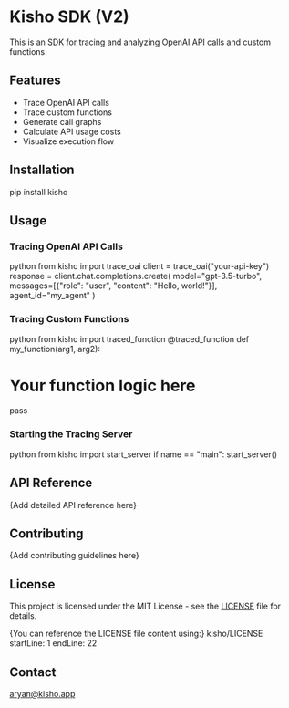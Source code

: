 # Kisho SDK (V2)

This is an SDK for tracing and analyzing OpenAI API calls and custom functions.

## Features

- Trace OpenAI API calls
- Trace custom functions
- Generate call graphs
- Calculate API usage costs
- Visualize execution flow

## Installation

pip install kisho

## Usage

### Tracing OpenAI API Calls

python
from kisho import trace_oai
client = trace_oai("your-api-key")
response = client.chat.completions.create(
model="gpt-3.5-turbo",
messages=[{"role": "user", "content": "Hello, world!"}],
agent_id="my_agent"
)

### Tracing Custom Functions

python
from kisho import traced_function
@traced_function
def my_function(arg1, arg2):

# Your function logic here

pass

### Starting the Tracing Server

python
from kisho import start_server
if name == "main":
start_server()

## API Reference

{Add detailed API reference here}

## Contributing

{Add contributing guidelines here}

## License

This project is licensed under the MIT License - see the [LICENSE](LICENSE) file for details.

{You can reference the LICENSE file content using:}
kisho/LICENSE
startLine: 1
endLine: 22

## Contact

aryan@kisho.app
